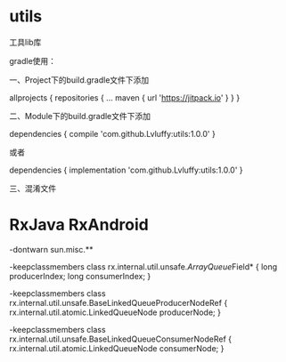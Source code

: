 # utils
工具lib库

gradle使用：

一、Project下的build.gradle文件下添加

allprojects {
		repositories {
			...
			maven { url 'https://jitpack.io' }
		}
}

二、Module下的build.gradle文件下添加

dependencies {
	        compile 'com.github.Lvluffy:utils:1.0.0'
}

或者

dependencies {
	        implementation 'com.github.Lvluffy:utils:1.0.0'
}

三、混淆文件

# RxJava RxAndroid

-dontwarn sun.misc.**

-keepclassmembers class rx.internal.util.unsafe.*ArrayQueue*Field* {
    long producerIndex;
    long consumerIndex;
}

-keepclassmembers class rx.internal.util.unsafe.BaseLinkedQueueProducerNodeRef {
    rx.internal.util.atomic.LinkedQueueNode producerNode;
}

-keepclassmembers class rx.internal.util.unsafe.BaseLinkedQueueConsumerNodeRef {
    rx.internal.util.atomic.LinkedQueueNode consumerNode;
}
